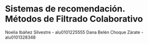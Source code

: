 # Sistemas de recomendación. Métodos de Filtrado Colaborativo

Noelia Ibáñez Silvestre - alu0101225555
Dana Belén Choque Zárate - alu0101328348